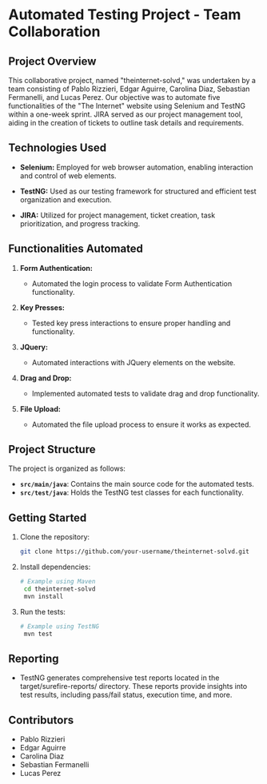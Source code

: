 # Automated Testing Project - Team Collaboration

## Project Overview

This collaborative project, named "theinternet-solvd," was undertaken by a team consisting of Pablo Rizzieri, Edgar Aguirre, Carolina Diaz, Sebastian Fermanelli, and Lucas Perez. Our objective was to automate five functionalities of the "The Internet" website using Selenium and TestNG within a one-week sprint. JIRA served as our project management tool, aiding in the creation of tickets to outline task details and requirements.

## Technologies Used

- **Selenium:** Employed for web browser automation, enabling interaction and control of web elements.

- **TestNG:** Used as our testing framework for structured and efficient test organization and execution.

- **JIRA:** Utilized for project management, ticket creation, task prioritization, and progress tracking.

## Functionalities Automated

1. **Form Authentication:**
    - Automated the login process to validate Form Authentication functionality.

2. **Key Presses:**
    - Tested key press interactions to ensure proper handling and functionality.

3. **JQuery:**
    - Automated interactions with JQuery elements on the website.

4. **Drag and Drop:**
    - Implemented automated tests to validate drag and drop functionality.

5. **File Upload:**
    - Automated the file upload process to ensure it works as expected.

## Project Structure

The project is organized as follows:

- **`src/main/java`**: Contains the main source code for the automated tests.
- **`src/test/java`**: Holds the TestNG test classes for each functionality.

## Getting Started

1. Clone the repository:

   ```bash
   git clone https://github.com/your-username/theinternet-solvd.git
2. Install dependencies:
   ```bash
   # Example using Maven
    cd theinternet-solvd
    mvn install
   
3. Run the tests:
   ```bash
   # Example using TestNG
    mvn test
   
## Reporting
- TestNG generates comprehensive test reports located in the target/surefire-reports/ directory. These reports provide insights into test results, including pass/fail status, execution time, and more.

## Contributors
- Pablo Rizzieri
- Edgar Aguirre
- Carolina Diaz
- Sebastian Fermanelli
- Lucas Perez